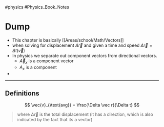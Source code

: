 #physics #Physics_Book_Notes 

# Dump 
-  This chapter is basically [[Areas/school/Math/Vectors]]
- when solving for displacement $\Delta \vec r$  and given a time and speed $\Delta \vec r =\Delta t(\vec{v})$ 
- In physics we separate out component vectors from directional vectors. 
	- $\vec{A}_{x}$ is a component vector 
	- $A_{x}$ is a component
- 



****
## Definitions
$$
\vec{v}_{\text{avg}} = \frac{\Delta \vec r}{\Delta t}
$$
> where $\Delta \vec r$ is the total displacement (it has a direction, which is also indicated by the fact that its a vector)

